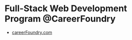 # Full-Stack Web Development Program @CareerFoundry
- [careerFoundry.com](https://careerfoundry.com/en/courses/become-a-web-developer-with-your-bildungsgutschein/)
 
